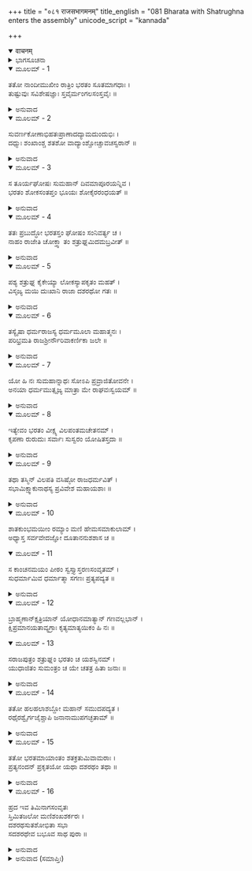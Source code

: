 +++
title = "०८१ राजसभागमनम्"
title_english = "081 Bharata with Shatrughna enters the assembly"
unicode_script = "kannada"

+++
<details open><summary>वाचनम्</summary>

<div class="audioEmbed"  caption="श्रीराम-हरिसीताराममूर्ति-घनपाठिभ्यां वचनम्" src="https://archive.org/download/Ramayana-recitation-Sriram-harisItArAmamUrti-Ghanapaati-v2/Kanda_2/Kanda_2_AYK-081-Raja_Sabhaa_Gamanam.mp3"></div>
</details>



<details><summary>ಭಾಗಸೂಚನಾ</summary>

ಪ್ರಾತಃಕಾಲದಲ್ಲಿ ವಂದಿ-ಮಾಗಧರ ಮಂಗಳವಾದ್ಯ ಘೋಷದಿಂದ ಭರತನು ದುಃಖಿತನಾಗಿ ಅದನ್ನು ನಿಲ್ಲಿಸಿದುದು, ಸಭಾಭವನದಲ್ಲಿ ಎಲ್ಲರೂ ಸೇರುವಂತೆ ವಸಿಷ್ಠರ ಆದೇಶ
</details>

<details open><summary>ಮೂಲಮ್ - 1</summary>

ತತೋ ನಾಂದೀಮುಖೀಂ ರಾತ್ರಿಂ ಭರತಂ ಸೂತಮಾಗಧಾಃ ।  
ತುಷ್ಟುವುಃ ಸವಿಶೇಷಜ್ಞಾಃ ಸ್ತವೈರ್ಮಂಗಲಸಂಸ್ತವೈಃ ॥
</details>

<details><summary>ಅನುವಾದ</summary>

ಇತ್ತ ಅಯೋಧ್ಯೆಯಲ್ಲಿ ಆ ಅಭ್ಯುದಯಸೂಚಕ ರಾತ್ರಿಯ ಸ್ವಲ್ಪಭಾಗ ಉಳಿದಾಗ ಸ್ತುತಿಕಾಲದ ವಿಶೇಷಜ್ಞ ಸೂತ-ಮಾಗಧರು ಮಂಗಲಮಯ ಸ್ತುತಿಗಳಿಂದ ಭರತನನ್ನು ಸ್ತುತಿಸತೊಡಗಿದರು.॥1॥
</details>

<details open><summary>ಮೂಲಮ್ - 2</summary>

ಸುವರ್ಣಕೋಣಾಭಿಹತಃಪ್ರಾಣಾದದ್ಯಾಮದುಂದುಭಿಃ ।  
ದಧ್ಮುಃ ಶಂಖಾಂಶ್ಚ ಶತಶೋ ವಾದ್ಯಾಂಶ್ಚೋಚ್ಚಾವಚಸ್ವರಾನ್ ॥
</details>

<details><summary>ಅನುವಾದ</summary>

ಪ್ರಹರ ಸಮಾಪ್ತಿಯನ್ನು ಸೂಚಿಸುವ ದುಂದುಭಿಯು ಚಿನ್ನದ ಕೋಲಿನಿಂದ ಬಾರಿಸಲಾಯಿತು. ವಾದ್ಯದವರು ಶಂಖ ಹಾಗೂ ಬೇರೆ-ಬೇರೆ ಪ್ರಕಾರದ ನೂರಾರು ವಾದ್ಯಗಳನ್ನು ನುಡಿಸಿದರು.॥2॥
</details>

<details open><summary>ಮೂಲಮ್ - 3</summary>

ಸ ತೂರ್ಯಘೋಷಃ ಸುಮಹಾನ್ ದಿವಮಾಪೂರಯನ್ನಿವ ।  
ಭರತಂ ಶೋಕಸಂತಪ್ತಂ ಭೂಯಃ ಶೋಕೈರರಂಧಯತ್ ॥
</details>

<details><summary>ಅನುವಾದ</summary>

ವಾದ್ಯಗಳ ಆ ಮಹಾ ತುಮುಲಘೋಷವು ಆಕಾಶದಲ್ಲೆಲ್ಲ ವ್ಯಾಪಿಸಿ ಪ್ರತಿಧ್ವನಿಸಿತು ಮತ್ತು ಶೋಕಸಂತಪ್ತ ಭರತನಿಗೆ ಪುನಃ ಶೋಕಾಗ್ನಿಯು ಸುಡಲುತೊಡಗಿತು.॥3॥
</details>

<details open><summary>ಮೂಲಮ್ - 4</summary>

ತತಃ ಪ್ರಬುದ್ಧೋ ಭರತಸ್ತಂ ಘೋಷಂ ಸಂನಿವರ್ತ್ಯ ಚ ।  
ನಾಹಂ ರಾಜೇತಿ ಚೋಕ್ತ್ವಾ ತಂ ಶತ್ರುಘ್ನಮಿದಮಬ್ರವೀತ್ ॥
</details>

<details><summary>ಅನುವಾದ</summary>

ವಾದ್ಯಗಳ ಆ ಧ್ವನಿಯಿಂದ ಭರತನು ನಿದ್ದೆಯಿಂದ ಎದ್ದು ‘ನಾನು ರಾಜನಲ್ಲ’ ಎಂದು ಹೇಳಿ ಅವನು ಆ ವಾದ್ಯಗಳನ್ನು ನಿಲ್ಲಿಸಿಬಿಟ್ಟನು. ಅನಂತರ ಶತ್ರುಘ್ನನಲ್ಲಿ ಇಂತೆಂದನು.॥4॥
</details>

<details open><summary>ಮೂಲಮ್ - 5</summary>

ಪಶ್ಯ ಶತ್ರುಘ್ನ ಕೈಕೇಯ್ಯಾ ಲೋಕಸ್ಯಾಪಕೃತಂ ಮಹತ್ ।  
ವಿಸೃಜ್ಯ ಮಯಿ ದುಃಖಾನಿ ರಾಜಾ ದಶರಥೋ ಗತಃ ॥
</details>

<details><summary>ಅನುವಾದ</summary>

ಶತ್ರುಘ್ನನೇ! ನೋಡಲ್ಲಿ ಕೈಕೇಯಿಯು ಜಗತ್ತಿನ ಎಷ್ಟು ಮಹಾ ಅಪಕಾರ ಮಾಡಿರುವಳು. ದಶರಥ ಮಹಾರಾಜರು ನನ್ನ ಮೇಲೆ ಬಹಳ ದೊಡ್ಡ ದುಃಖದ ಹೊರೆಯನ್ನು ಹೊರಿಸಿ ಸ್ವರ್ಗಲೋಕಕ್ಕೆ ತೆರಳಿದರು.॥5॥
</details>

<details open><summary>ಮೂಲಮ್ - 6</summary>

ತಸ್ಯೈಷಾ ಧರ್ಮರಾಜಸ್ಯ ಧರ್ಮಮೂಲಾ ಮಹಾತ್ಮನಃ ।  
ಪರಿಭ್ರಮತಿ ರಾಜಶ್ರೀರ್ನೌರಿವಾಕರ್ಣಿಕಾ ಜಲೇ ॥
</details>

<details><summary>ಅನುವಾದ</summary>

ಇಂದು ಆ ಧರ್ಮರಾಜ ಮಹಾಮನಾ ನರೇಶನ ಈ ಧರ್ಮಮೂಲಾ ರಾಜಲಕ್ಷ್ಮಿಯು ನೀರಿನಲ್ಲಿ ಇರುವ ನಾವಿಕನಿಲ್ಲದ ನೌಕೆಯಂತೆ ಅತ್ತ-ಇತ್ತ ಅಲ್ಲಾಡುತ್ತಿದೆ.॥6॥
</details>

<details open><summary>ಮೂಲಮ್ - 7</summary>

ಯೋ ಹಿ ನಃ ಸುಮಹಾನ್ನಾಥಃ ಸೋಽಪಿ ಪ್ರವ್ರಾಜಿತೋವನೇ ।  
ಅನಯಾ ಧರ್ಮಮುತ್ಸೃಜ್ಯ ಮಾತ್ರಾ ಮೇ ರಾಘವಃಸ್ವಯಮ್ ॥
</details>

<details><summary>ಅನುವಾದ</summary>

ನಮ್ಮೆಲ್ಲರಿಗಿಂತ ಹಿರಿಯವನಾದ ಸ್ವಾಮಿ ಮತ್ತು ಸಂರಕ್ಷಕನಾದ ಶ್ರೀರಘುನಾಥನನ್ನು ಸ್ವತಃ ನನ್ನ ತಾಯಿಯು ಧರ್ಮಕ್ಕೆ ತಿಲಾಂಜಲಿಯನ್ನಿತ್ತು ಕಾಡಿಗೆ ಕಳಿಸಿಬಿಟ್ಟಳು.॥7॥
</details>

<details open><summary>ಮೂಲಮ್ - 8</summary>

ಇತ್ಯೇವಂ ಭರತಂ ವೀಕ್ಷ್ಯ ವಿಲಪಂತಮಚೇತನಮ್ ।  
ಕೃಪಣಾ ರುರುದುಃ ಸರ್ವಾಃ ಸುಸ್ವರಂ ಯೋಷಿತಸ್ತದಾ ॥
</details>

<details><summary>ಅನುವಾದ</summary>

ಆಗ ಭರತನು ಹೀಗೆ ಎಚ್ಚರ ತಪ್ಪಿದವನಂತೆ ವಿಲಾಪ ಮಾಡುತ್ತಿರುವುದನ್ನು ನೋಡಿ ರಾಣೀವಾಸದ ಎಲ್ಲ ಸ್ತ್ರೀಯರೂ ದೀನಭಾವದಿಂದ ಬಿಕ್ಕಿ-ಬಿಕ್ಕಿ ಅಳತೊಡಗಿದರು.॥8॥
</details>

<details open><summary>ಮೂಲಮ್ - 9</summary>

ತಥಾ ತಸ್ಮಿನ್ ವಿಲಪತಿ ವಸಿಷ್ಠೋ ರಾಜಧರ್ಮವಿತ್ ।  
ಸಭಾಮಿಕ್ಷ್ವಾಕುನಾಥಸ್ಯ ಪ್ರವಿವೇಶ ಮಹಾಯಶಾಃ ॥
</details>

<details><summary>ಅನುವಾದ</summary>

ಭರತನು ಈ ಪ್ರಕಾರ ವಿಲಾಪಿಸುತ್ತಿರುವಾಗಲೇ ರಾಜಧರ್ಮವನ್ನು ತಿಳಿದ ಮಹಾಯಶಸ್ವೀ ಮಹರ್ಷಿ ವಸಿಷ್ಠರು ಇಕ್ಷ್ವಾಕುನಾಥ ದಶರಥನ ಸಭಾಭವನವನ್ನು ಪ್ರವೇಶಿಸಿದರು.॥9॥
</details>

<details open><summary>ಮೂಲಮ್ - 10</summary>

ಶಾತಕುಂಭಮಯೀಂ ರಮ್ಯಾಂ ಮಣಿ ಹೇಮಸಮಾಕುಲಾಮ್ ।  
ಅಧ್ಯಾಸ್ತ ಸರ್ವವೇದಜ್ಞೋ ದೂತಾನನುಶಶಾಸ ಚ ॥
</details>

<details open><summary>ಮೂಲಮ್ - 11</summary>

ಸ ಕಾಂಚನಮಯಂ ಪೀಠಂ ಸ್ವಸ್ತ್ಯಾಸ್ತರಣಸಂವೃತಮ್ ।  
ಸುಧರ್ಮಾಮಿವ ಧರ್ಮಾತ್ಮಾ ಸಗಣಃ ಪ್ರತ್ಯಪದ್ಯತ ॥
</details>

<details><summary>ಅನುವಾದ</summary>

ಆ ಸಭಾಭವನದ ಹೆಚ್ಚಿನ ಭಾಗ ಚಿನ್ನದಿಂದ ಮಾಡಲಾಗಿತ್ತು. ಅದರಲ್ಲಿ ಬಂಗಾರದ ಕಂಭಗಳಿದ್ದವು. ಆ ರಮಣೀಯ ಸಭೆಯು ದೇವತೆಗಳ ಸುಧರ್ಮಾ ಸಭೆಯಂತೆ ಶೋಭಿಸುತ್ತಿತ್ತು. ಸಮಸ್ತ ವೇದಗಳ ಜ್ಞಾತಾ ಧರ್ಮಾತ್ಮಾ ವಸಿಷ್ಠರು ತಮ್ಮ ಶಿಷ್ಯರೊಂದಿಗೆ ಆ ಸಭೆಯನ್ನು ಹೊಕ್ಕು ಸ್ವಸ್ತಿಕಾಕಾರ ಹಾಸಿಗೆಯನ್ನು ಹಾಸಿದ ಸುವರ್ಣಮಯ ಪೀಠದಲ್ಲಿ ವಿರಾಜಮಾನರಾದರು. ಆಸನಾರೂಢರಾದ ಮೇಲೆ ಅವರು ದೂತರಲ್ಲಿ ಆಜ್ಞಾಪಿಸಿದರು.॥10-11॥
</details>

<details open><summary>ಮೂಲಮ್ - 12</summary>

ಬ್ರಾಹ್ಮಣಾನ್ಕ್ಷತ್ರಿಯಾನ್ ಯೋಧಾನಮಾತ್ಯಾನ್ ಗಣವಲ್ಲಭಾನ್ ।  
ಕ್ಷಿಪ್ರಮಾನಯತಾವ್ಯಗ್ರಾಃ ಕೃತ್ಯಮಾತ್ಯಯಿಕಂ ಹಿ ನಃ ॥
</details>

<details open><summary>ಮೂಲಮ್ - 13</summary>

ಸರಾಜಪುತ್ರಂ ಶತ್ರುಘ್ನಂ ಭರತಂ ಚ ಯಶಸ್ವಿನಮ್ ।  
ಯುಧಾಜಿತಂ ಸುಮಂತ್ರಂ ಚ ಯೇ ಚತತ್ರ ಹಿತಾ ಜನಾಃ ॥
</details>

<details><summary>ಅನುವಾದ</summary>

ನೀವು ಶಾಂತಭಾವದಿಂದ ಹೋಗಿ ಬ್ರಾಹ್ಮಣರನ್ನು, ಕ್ಷತ್ರಿಯರನ್ನು, ಯೋಧರನ್ನು, ಅಮಾತ್ಯರನ್ನು, ಸೇನಾಪತಿಗಳನ್ನು ಇವರೆಲ್ಲರನ್ನು ಶೀಘ್ರವಾಗಿ ಕರೆದುಕೊಂಡು ಬನ್ನಿರಿ. ಇತರ ರಾಜಕುಮಾರರೊಂದಿಗೆ ಭರತ-ಶತ್ರುಘ್ನರನ್ನೂ, ಮಂತ್ರಿ ಯುಧಾಜಿತ್ತುವನ್ನೂ, ಸುಮಂತ್ರನನ್ನೂ ಹಾಗೂ ಇತರ ಹಿತೈಷಿಯರನ್ನೂ ಹೀಗೆ ಎಲ್ಲರನ್ನೂ ಕರೆದುಕೊಂಡು ಬನ್ನಿರಿ. ನನಗೆ ಅವರಲ್ಲಿ ಆವಶ್ಯಕ ಕಾರ್ಯವಿದೆ.॥12-13॥
</details>

<details open><summary>ಮೂಲಮ್ - 14</summary>

ತತೋ ಹಲಹಲಾಶಬ್ದೋ ಮಹಾನ್ ಸಮುದಪದ್ಯತ ।  
ರಥೈರಶ್ವೈರ್ಗಜೈಶ್ಚಾಪಿ ಜನಾನಾಮುಪಗಚ್ಛತಾಮ್ ॥
</details>

<details><summary>ಅನುವಾದ</summary>

ಅನಂತರ ಅಲ್ಲಿ ಕುದುರೆ, ಆನೆ, ರಥಗಳಲ್ಲಿ ಬರುವ ಜನರ ಮಹಾ ಕೋಲಾಹಲ ಪ್ರಾರಂಭವಾಯಿತು.॥14॥
</details>

<details open><summary>ಮೂಲಮ್ - 15</summary>

ತತೋ ಭರತಮಾಯಾಂತಂ ಶತಕ್ರತುಮಿವಾಮರಾಃ ।  
ಪ್ರತ್ಯನಂದನ್ ಪ್ರಕೃತಯೋ ಯಥಾ ದಶರಥಂ ತಥಾ ॥
</details>

<details><summary>ಅನುವಾದ</summary>

ಬಳಿಕ ದೇವತೆಗಳು ಇಂದ್ರನನ್ನು ಅಭಿನಂದಿಸುವಂತೆ ಸಮಸ್ತ ಮಂತ್ರಿಗಳು, ಪ್ರಜೆಗಳೇ ಆದಿ ಎಲ್ಲರೂ ಬರುತ್ತಲೇ ದಶರಥನಂತೆ ಭರತನನ್ನು ಅಭಿನಂದಿಸಿದರು.॥15॥
</details>

<details open><summary>ಮೂಲಮ್ - 16</summary>

ಹ್ರದ ಇವ ತಿಮಿನಾಗಸಂವೃತಃ  
ಸ್ತಿಮಿತಜಲೋ ಮಣಿಶಂಖಶರ್ಕರಃ ।  
ದಶರಥಸುತಶೋಭಿತಾ ಸಭಾ  
ಸದಶರಥೇವ ಬಭೂವ ಸಾಥ ಪುರಾ ॥
</details>

<details><summary>ಅನುವಾದ</summary>

ತಿಮಿ ಎಂಬ ಮಹಾಮತ್ಸ್ಯ ಮತ್ತು ಜಲಹಸ್ತಿಯಿಂದ ಕೂಡಿದ ಸ್ಥಿರ ಜಲವುಳ್ಳ ಹಾಗೂ ಮುತ್ತುಗಳೇ ಆದಿಮಣಿಗಳಿಂದ ಕೂಡಿದ ಶಂಖ ಮತ್ತು ಮರಳು ಉಳ್ಳ ಜಲಾಶಯದಂತೆ ಆ ಸಭೆಯು ದಶರಥಪುತ್ರ ಭರತನಿಂದ ಸುಶೋಭಿತವಾಗಿ, ಹಿಂದೆ ದಶರಥನ ಉಪಸ್ಥಿತಿಯಲ್ಲಿ ಹೇಗೆ ಶೋಭಿಸುತ್ತಿತ್ತೋ ಹಾಗೆಯೇ ಶೋಭಿಸುತ್ತಿತ್ತು.॥16॥
</details>

<details><summary>ಅನುವಾದ (ಸಮಾಪ್ತಿಃ)</summary>

ಶ್ರೀವಾಲ್ಮೀಕಿ ವಿರಚಿತ ಆರ್ಷರಾಮಾಯಣ ಆದಿಕಾವ್ಯದ ಅಯೋಧ್ಯಾಕಾಂಡದಲ್ಲಿ ಎಂಭತ್ತೊಂದನೆಯ ಸರ್ಗ ಪೂರ್ಣವಾಯಿತು.॥81॥
</details>
